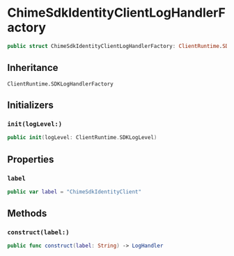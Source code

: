 # ChimeSdkIdentityClientLogHandlerFactory

``` swift
public struct ChimeSdkIdentityClientLogHandlerFactory: ClientRuntime.SDKLogHandlerFactory 
```

## Inheritance

`ClientRuntime.SDKLogHandlerFactory`

## Initializers

### `init(logLevel:)`

``` swift
public init(logLevel: ClientRuntime.SDKLogLevel) 
```

## Properties

### `label`

``` swift
public var label = "ChimeSdkIdentityClient"
```

## Methods

### `construct(label:)`

``` swift
public func construct(label: String) -> LogHandler 
```

